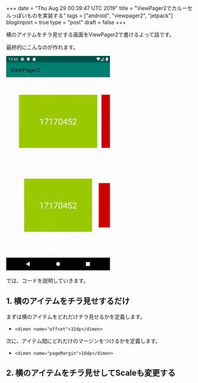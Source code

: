 +++
date = "Thu Aug 29 00:39:47 UTC 2019"
title = "ViewPager2でカルーセルっぽいものを実装する"
tags = ["android", "viewpager2", "jetpack"]
blogimport = true
type = "post"
draft = false
+++

横のアイテムをチラ見せする画面をViewPager2で書けるよって話です。

最終的にこんなのが作れます。

<img src="/blog/android/jetpack/viewpager2/viewpager2-carousel.gif" style="max-width:280px" />

では、コードを説明していきます。

## 1. 横のアイテムをチラ見せするだけ

まずは横のアイテムをどれだけチラ見せるかを定義します。

- `<dimen name="offset">32dp</dimen>`

次に、アイテム間にどれだけのマージンをつけるかを定義します。

- `<dimen name="pageMargin">16dp</dimen>`

## 2. 横のアイテムをチラ見せしてScaleも変更する

